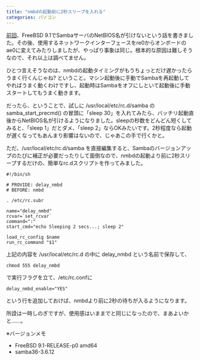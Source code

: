 ```yaml
---
title: "nmbdの起動前に2秒スリープを入れる"
categories: パソコン
---
```


[前回](20130203.html)、FreeBSD 9.1でSambaサーバのNetBIOS名が引けないという話を書きました。その後、使用するネットワークインターフェースをre0からオンボードのae0に変えてみたりしましたが、やっぱり事象は同じ。根本的な原因は難しそうなので、それ以上は調べてません。

ひとつ言えそうなのは、nmbdの起動タイミングがもうちょっとだけ遅かったらうまく行くんじゃね? ということ。マシン起動後に手動でSambaを再起動してやればうまく動くわけですし、起動時はSambaをオフにしといて起動後に手動スタートしてもうまく動きます。

だったら、ということで、試しに /usr/local/etc/rc.d/samba の samba_start_precmd() の冒頭に「sleep 30」を入れてみたら、バッチリ起動直後からNetBIOS名が引けるようになりました。sleepの秒数をどんどん短くしてみると、「sleep 1」だとダメ、「sleep 2」ならOKみたいです。2秒程度なら起動が遅くなってもあんまり影響はないので、じゃあこの手で行くかと。

ただ、/usr/local/etc/rc.d/samba を直接編集すると、Sambaのバージョンアップのたびに補正が必要だったりして面倒なので、nmbdの起動より前に2秒スリープするだけの、簡単なrc.dスクリプトを作ってみました。

```shell
#!/bin/sh

# PROVIDE: delay_nmbd
# BEFORE: nmbd

. /etc/rc.subr

name="delay_nmbd"
rcvar=`set_rcvar`
command=":"
start_cmd="echo Sleeping 2 secs...; sleep 2"

load_rc_config $name
run_rc_command "$1"
```

上記の内容を /usr/local/etc/rc.d の中に delay_nmbd という名前で保存して、

```shell
chmod 555 delay_nmbd
```

で実行フラグを立て、/etc/rc.confに

```shell
delay_nmbd_enable="YES"
```

という行を追加しておけば、nmbdより前に2秒の待ちが入るようになります。

所詮は一時しのぎですが、使用感はいままでと同じになったので、まあよいかと……。

※バージョンメモ

- FreeBSD 9.1-RELEASE-p0 amd64
- samba36-3.6.12

